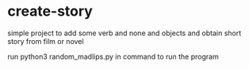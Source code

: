 # create-story
simple project to add some verb and none and objects and obtain short story from film or novel

run python3 random_madlips.py in command to run the program
